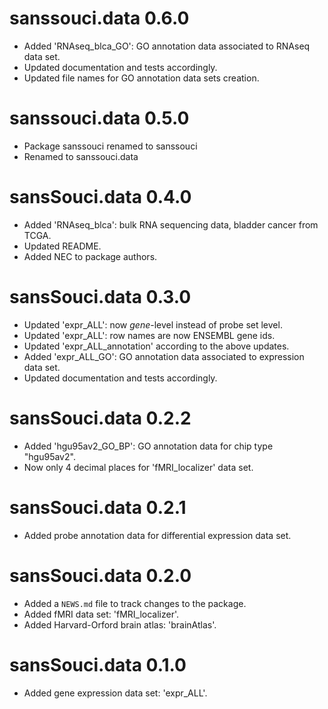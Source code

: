 # sanssouci.data 0.6.0

* Added 'RNAseq_blca_GO': GO annotation data associated to RNAseq data set.
* Updated documentation and tests accordingly.
* Updated file names for GO annotation data sets creation.

# sanssouci.data 0.5.0

* Package sanssouci renamed to sanssouci
* Renamed to sanssouci.data

 
# sansSouci.data 0.4.0

* Added 'RNAseq_blca': bulk RNA sequencing data, bladder cancer from TCGA.  
* Updated README.
* Added NEC to package authors.

# sansSouci.data 0.3.0

* Updated 'expr_ALL': now *gene*-level instead of probe set level. 
* Updated 'expr_ALL': row names are now ENSEMBL gene ids.
* Updated 'expr_ALL_annotation' according to the above updates. 
* Added 'expr_ALL_GO': GO annotation data associated to expression data set.
* Updated documentation and tests accordingly.

# sansSouci.data 0.2.2

* Added 'hgu95av2_GO_BP': GO annotation data for chip type "hgu95av2".
* Now only 4 decimal places for 'fMRI_localizer' data set.

# sansSouci.data 0.2.1

* Added probe annotation data for differential expression data set.

# sansSouci.data 0.2.0

* Added a `NEWS.md` file to track changes to the package.
* Added fMRI data set: 'fMRI_localizer'.
* Added Harvard-Orford brain atlas: 'brainAtlas'.

# sansSouci.data 0.1.0

* Added gene expression data set: 'expr_ALL'.
